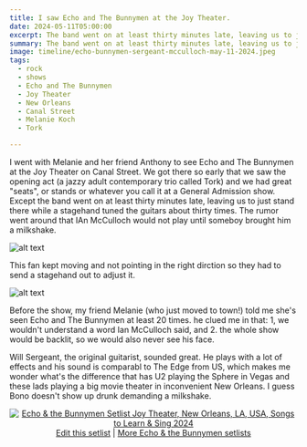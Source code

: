 ```yaml
---
title: I saw Echo and The Bunnymen at the Joy Theater.
date: 2024-05-11T05:00:00
excerpt: The band went on at least thirty minutes late, leaving us to just stand there while a stagehand tuned the guitars about thirty times.
summary: The band went on at least thirty minutes late, leaving us to just stand there while a stagehand tuned the guitars about thirty times.
image: timeline/echo-bunnymen-sergeant-mcculloch-may-11-2024.jpeg
tags:
  - rock
  - shows
  - Echo and The Bunnymen
  - Joy Theater
  - New Orleans
  - Canal Street
  - Melanie Koch
  - Tork

---
```


I went with Melanie and her friend Anthony to see Echo and The Bunnymen at the Joy Theater on Canal Street. We got there so early that we saw the opening act (a jazzy adult contemporary trio called Tork) and we had great "seats", or stands or whatever you call it at a General Admission show. Except the band went on at least thirty minutes late, leaving us to just stand there while a stagehand tuned the guitars about thirty times. The rumor went around that IAn McCulloch would not play until someboy brought him a milkshake.

![alt text](/static/img/timeline/echo-bunnymen-fan-adjustment-may-11-2024.jpeg)

This fan kept moving and not pointing in the right dirction so they had to send a stagehand out to adjust it.

![alt text](/static/img/timeline/echo-bunnymen-sergeant-mcculloch-may-11-2024.jpeg)

Before the show, my friend Melanie (who just moved to town!) told me she's seen Echo and The Bunnymen at least 20 times. he clued me in that: 1, we wouldn't understand a word Ian McCulloch said, and 2. the whole show would be backlit, so we would also never see his face.

Will Sergeant, the original guitarist, sounded great. He plays with a lot of effects and his sound is comparabl to The Edge from US, which makes me wonder what's the difference that has U2 playing the Sphere in Vegas and these lads playing a big movie theater in inconvenient New Orleans. I guess Bono doesn't show up drunk demanding a milkshake.

<div style="text-align: center;" class="setlistImage"><a href="https://www.setlist.fm/setlist/echo-and-the-bunnymen/2024/joy-theater-new-orleans-la-7bab52cc.html" title="Echo &amp; the Bunnymen Setlist Joy Theater, New Orleans, LA, USA, Songs to Learn &amp; Sing 2024" target="_blank"><img src="https://www.setlist.fm/widgets/setlist-image-v1?id=7bab52cc" alt="Echo &amp; the Bunnymen Setlist Joy Theater, New Orleans, LA, USA, Songs to Learn &amp; Sing 2024" style="border: 0;" /></a>
<div><a href="https://www.setlist.fm/edit?setlist=7bab52cc&amp;step=song">Edit this setlist</a> | <a href="https://www.setlist.fm/setlists/echo-and-the-bunnymen-73d6b231.html">More Echo & the Bunnymen setlists</a></div></div>
